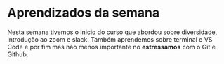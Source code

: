 # Aprendizados da semana

Nesta semana tivemos o inicio do curso que abordou sobre diversidade, introdução ao zoom e slack. Também aprendemos sobre terminal e VS Code e por fim mas não menos importante no **estressamos** com o Git e Github.
